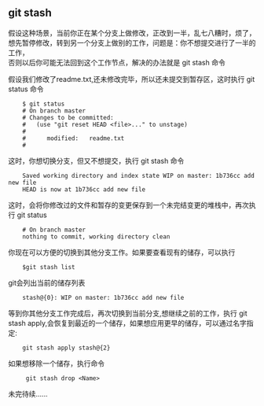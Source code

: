 
## git stash

假设这种场景，当前你正在某个分支上做修改，正改到一半，乱七八糟时，烦了，想先暂停修改，转到另一个分支上做别的工作，问题是：你不想提交进行了一半的工作，<br/>否则以后你可能无法回到这个工作节点，解决的办法就是 git stash 命令
     
假设我们修改了readme.txt,还未修改完毕，所以还未提交到暂存区，这时执行 git status 命令
	
```     
	$ git status
	# On branch master
	# Changes to be committed:
	#   (use "git reset HEAD <file>..." to unstage)
	#
	#      modified:   readme.txt
	#
```
这时，你想切换分支，但又不想提交，执行 git stash 命令
```	
	Saved working directory and index state WIP on master: 1b736cc add new file
	HEAD is now at 1b736cc add new file
```
这时，会将你修改过的文件和暂存的变更保存到一个未完结变更的堆栈中，再次执行 git status 
```
	# On branch master
	nothing to commit, working directory clean	
```
你现在可以方便的切换到其他分支工作。如果要查看现有的储存，可以执行 
```	
	$git stash list
```
git会列出当前的储存列表
```
	stash@{0}: WIP on master: 1b736cc add new file
```     
等到你其他分支工作完成后，再次切换到当前分支,想继续之前的工作，执行 git stash apply,会恢复到最近的一个储存，如果想应用更早的储存，可以通过名字指<br/>定:
```   
	git stash apply stash@{2}	
```
如果想移除一个储存，执行命令 
```     
     git stash drop <Name>
```

未完待续......


